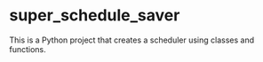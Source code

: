 # super_schedule_saver
This is a Python project that creates a scheduler using classes and functions.
